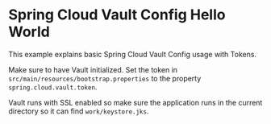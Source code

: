 Spring Cloud Vault Config Hello World
=====================================

This example explains basic Spring Cloud Vault Config
usage with Tokens.

Make sure to have Vault initialized. Set the token in
`src/main/resources/bootstrap.properties` to the property `spring.cloud.vault.token`.

Vault runs with SSL enabled so make sure the application runs
in the current directory so it can find `work/keystore.jks`.
